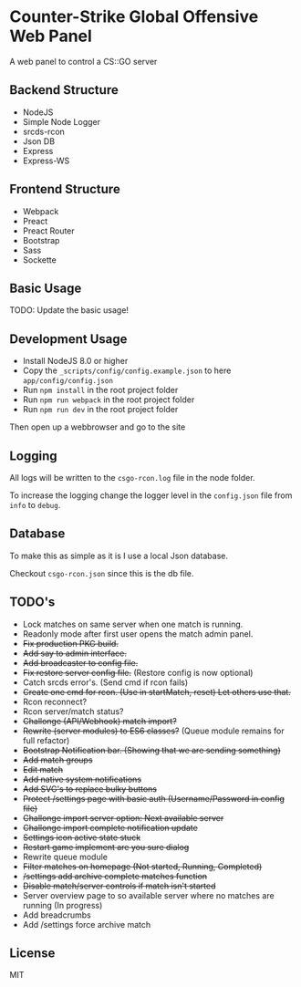 # Counter-Strike Global Offensive Web Panel

A web panel to control a CS::GO server

## Backend Structure
- NodeJS
- Simple Node Logger
- srcds-rcon
- Json DB
- Express
- Express-WS

## Frontend Structure
- Webpack
- Preact
- Preact Router
- Bootstrap
- Sass
- Sockette

## Basic Usage
TODO: Update the basic usage!

## Development Usage
- Install NodeJS 8.0 or higher
- Copy the `_scripts/config/config.example.json` to here `app/config/config.json`
- Run `npm install` in the root project folder
- Run `npm run webpack` in the root project folder
- Run `npm run dev` in the root project folder

Then open up a webbrowser and go to the site

## Logging
All logs will be written to the `csgo-rcon.log` file in the node folder.

To increase the logging change the logger level in the `config.json` file from `info` to `debug`.

## Database
To make this as simple as it is I use a local Json database.

Checkout `csgo-rcon.json` since this is the db file.

## TODO's
* Lock matches on same server when one match is running.
* Readonly mode after first user opens the match admin panel.
* ~~Fix production PKG build.~~
* ~~Add say to admin interface.~~
* ~~Add broadcaster to config file.~~
* ~~Fix restore server config file.~~ (Restore config is now optional)
* Catch srcds error's. (Send cmd if rcon fails)
* ~~Create one cmd for rcon. (Use in startMatch, reset) Let others use that.~~
* Rcon reconnect?
* Rcon server/match status?
* ~~Challonge (API/Webhook) match import?~~
* ~~Rewrite (server modules) to ES6 classes?~~ (Queue module remains for full refactor)
* ~~Bootstrap Notification bar. (Showing that we are sending something)~~
* ~~Add match groups~~
* ~~Edit match~~
* ~~Add native system notifications~~
* ~~Add SVG's to replace bulky buttons~~
* ~~Protect /settings page with basic auth (Username/Password in config file)~~
* ~~Challonge import server option: Next available server~~
* ~~Challonge import complete notification update~~
* ~~Settings icon active state stuck~~
* ~~Restart game implement are you sure dialog~~
* Rewrite queue module
* ~~Filter matches on homepage (Not started, Running, Completed)~~
* ~~/settings add archive complete matches function~~
* ~~Disable match/server controls if match isn't started~~
* Server overview page to so available server where no matches are running (In progress)
* Add breadcrumbs
* Add /settings force archive match

## License

MIT
